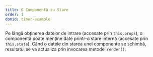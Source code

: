 ```yaml
---
title: O Componentă cu Stare
order: 1
domid: timer-example
---
```


Pe lângă obținerea datelor de intrare (accesate prin `this.props`), o componentă poate menține date printr-o stare internă (accesate prin `this.state`).
Când o datele din starea unei componente se schimbă, resultatul se va actualiza prin invocarea metodei `render()`.
